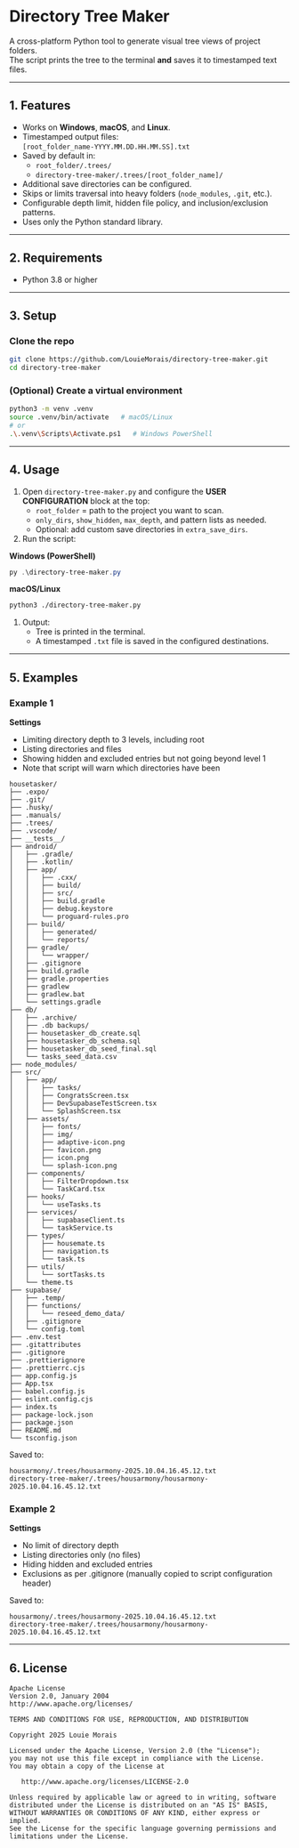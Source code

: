 # Directory Tree Maker

A cross-platform Python tool to generate visual tree views of project folders.  
 The script prints the tree to the terminal **and** saves it to timestamped text files.

---

## 1. Features

- Works on **Windows**, **macOS**, and **Linux**.
- Timestamped output files:  
  `[root_folder_name-YYYY.MM.DD.HH.MM.SS].txt`
- Saved by default in:
  - `root_folder/.trees/`
  - `directory-tree-maker/.trees/[root_folder_name]/`
- Additional save directories can be configured.
- Skips or limits traversal into heavy folders (`node_modules`, `.git`, etc.).
- Configurable depth limit, hidden file policy, and inclusion/exclusion patterns.
- Uses only the Python standard library.

---

## 2. Requirements

- Python 3.8 or higher

---

## 3. Setup

### Clone the repo

```bash
git clone https://github.com/LouieMorais/directory-tree-maker.git
cd directory-tree-maker
```

### (Optional) Create a virtual environment

```bash
python3 -m venv .venv
source .venv/bin/activate   # macOS/Linux
# or
.\.venv\Scripts\Activate.ps1   # Windows PowerShell
```

---

## 4. Usage

1. Open `directory-tree-maker.py` and configure the **USER CONFIGURATION** block at the top:
   - `root_folder` = path to the project you want to scan.
   - `only_dirs`, `show_hidden`, `max_depth`, and pattern lists as needed.
   - Optional: add custom save directories in `extra_save_dirs`.
2. Run the script:

**Windows (PowerShell)**

```powershell
py .\directory-tree-maker.py
```

**macOS/Linux**

```bash
python3 ./directory-tree-maker.py
```

1. Output:
   - Tree is printed in the terminal.
   - A timestamped `.txt` file is saved in the configured destinations.

---

## 5. Examples

### Example 1

**Settings**

- Limiting directory depth to 3 levels, including root
- Listing directories and files
- Showing hidden and excluded entries but not going beyond level 1
- Note that script will warn which directories have been 

```
housetasker/
├── .expo/
├── .git/
├── .husky/
├── .manuals/
├── .trees/
├── .vscode/
├── __tests__/
├── android/
│   ├── .gradle/
│   ├── .kotlin/
│   ├── app/
│   │   ├── .cxx/
│   │   ├── build/
│   │   ├── src/
│   │   ├── build.gradle
│   │   ├── debug.keystore
│   │   └── proguard-rules.pro
│   ├── build/
│   │   ├── generated/
│   │   └── reports/
│   ├── gradle/
│   │   └── wrapper/
│   ├── .gitignore
│   ├── build.gradle
│   ├── gradle.properties
│   ├── gradlew
│   ├── gradlew.bat
│   └── settings.gradle
├── db/
│   ├── .archive/
│   ├── .db backups/
│   ├── housetasker_db_create.sql
│   ├── housetasker_db_schema.sql
│   ├── housetasker_db_seed_final.sql
│   └── tasks_seed_data.csv
├── node_modules/
├── src/
│   ├── app/
│   │   ├── tasks/
│   │   ├── CongratsScreen.tsx
│   │   ├── DevSupabaseTestScreen.tsx
│   │   └── SplashScreen.tsx
│   ├── assets/
│   │   ├── fonts/
│   │   ├── img/
│   │   ├── adaptive-icon.png
│   │   ├── favicon.png
│   │   ├── icon.png
│   │   └── splash-icon.png
│   ├── components/
│   │   ├── FilterDropdown.tsx
│   │   └── TaskCard.tsx
│   ├── hooks/
│   │   └── useTasks.ts
│   ├── services/
│   │   ├── supabaseClient.ts
│   │   └── taskService.ts
│   ├── types/
│   │   ├── housemate.ts
│   │   ├── navigation.ts
│   │   └── task.ts
│   ├── utils/
│   │   └── sortTasks.ts
│   └── theme.ts
├── supabase/
│   ├── .temp/
│   ├── functions/
│   │   └── reseed_demo_data/
│   ├── .gitignore
│   └── config.toml
├── .env.test
├── .gitattributes
├── .gitignore
├── .prettierignore
├── .prettierrc.cjs
├── app.config.js
├── App.tsx
├── babel.config.js
├── eslint.config.cjs
├── index.ts
├── package-lock.json
├── package.json
├── README.md
└── tsconfig.json
```

Saved to:

```
housarmony/.trees/housarmony-2025.10.04.16.45.12.txt
directory-tree-maker/.trees/housarmony/housarmony-2025.10.04.16.45.12.txt
```


### Example 2

**Settings**

- No limit of directory depth
- Listing directories only (no files)
- Hiding hidden and excluded entries
- Exclusions as per .gitignore (manually copied to script configuration header)

Saved to:

```
housarmony/.trees/housarmony-2025.10.04.16.45.12.txt
directory-tree-maker/.trees/housarmony/housarmony-2025.10.04.16.45.12.txt
```

---

## 6. License

```
Apache License
Version 2.0, January 2004
http://www.apache.org/licenses/

TERMS AND CONDITIONS FOR USE, REPRODUCTION, AND DISTRIBUTION

Copyright 2025 Louie Morais

Licensed under the Apache License, Version 2.0 (the "License");
you may not use this file except in compliance with the License.
You may obtain a copy of the License at

   http://www.apache.org/licenses/LICENSE-2.0

Unless required by applicable law or agreed to in writing, software
distributed under the License is distributed on an "AS IS" BASIS,
WITHOUT WARRANTIES OR CONDITIONS OF ANY KIND, either express or implied.
See the License for the specific language governing permissions and
limitations under the License.
```
